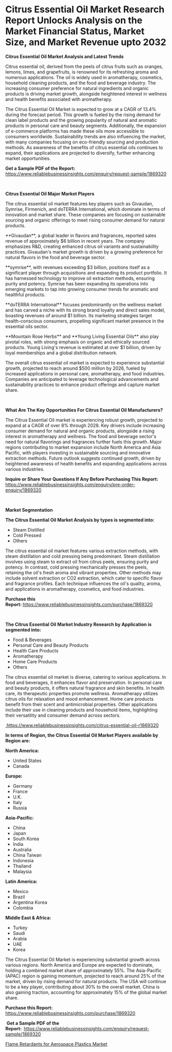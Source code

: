 <p><h1>Citrus Essential Oil Market Research Report Unlocks Analysis on the Market Financial Status, Market Size, and Market Revenue upto 2032</h1></p><p><strong>Citrus Essential Oil Market Analysis and Latest Trends</strong></p>
<p><p>Citrus essential oil, derived from the peels of citrus fruits such as oranges, lemons, limes, and grapefruits, is renowned for its refreshing aroma and numerous applications. The oil is widely used in aromatherapy, cosmetics, household cleaning products, and the food and beverage industry. The increasing consumer preference for natural ingredients and organic products is driving market growth, alongside heightened interest in wellness and health benefits associated with aromatherapy.</p><p>The Citrus Essential Oil Market is expected to grow at a CAGR of 13.4% during the forecast period. This growth is fueled by the rising demand for clean label products and the growing popularity of natural and aromatic products in personal care and beauty segments. Additionally, the expansion of e-commerce platforms has made these oils more accessible to consumers worldwide. Sustainability trends are also influencing the market, with many companies focusing on eco-friendly sourcing and production methods. As awareness of the benefits of citrus essential oils continues to expand, their applications are projected to diversify, further enhancing market opportunities.</p></p>
<p><strong>Get a Sample PDF of the Report:&nbsp;</strong> <a href="https://www.reliablebusinessinsights.com/enquiry/request-sample/1869320?utm_campaign=2239&utm_medium=2&utm_source=Github&utm_content=ia&utm_term=31032025&utm_id=citrus-essential-oil">https://www.reliablebusinessinsights.com/enquiry/request-sample/1869320</a></p>
<p>&nbsp;</p>
<p><strong>Citrus Essential Oil Major Market Players</strong></p>
<p><p>The citrus essential oil market features key players such as Givaudan, Symrise, Firmenich, and doTERRA International, which dominate in terms of innovation and market share. These companies are focusing on sustainable sourcing and organic offerings to meet rising consumer demand for natural products.</p><p>**Givaudan**, a global leader in flavors and fragrances, reported sales revenue of approximately $6 billion in recent years. The company emphasizes R&D, creating enhanced citrus oil variants and sustainability practices. Givaudan's market growth is driven by a growing preference for natural flavors in the food and beverage sector.</p><p>**symrise**, with revenues exceeding $3 billion, positions itself as a significant player through acquisitions and expanding its product portfolio. It has harnessed technology to improve oil extraction methods, ensuring purity and potency. Symrise has been expanding its operations into emerging markets to tap into growing consumer trends for aromatic and healthful products.</p><p>**doTERRA International** focuses predominantly on the wellness market and has carved a niche with its strong brand loyalty and direct sales model, boasting revenues of around $1 billion. Its marketing strategies target health-conscious consumers, propelling significant market presence in the essential oils sector.</p><p>**Mountain Rose Herbs** and **Young Living Essential Oils** also play pivotal roles, with strong emphasis on organic and ethically sourced products. Young Living's revenue is estimated at over $1 billion, driven by loyal memberships and a global distribution network.</p><p>The overall citrus essential oil market is expected to experience substantial growth, projected to reach around $500 million by 2026, fueled by increased applications in personal care, aromatherapy, and food industries. Companies are anticipated to leverage technological advancements and sustainability practices to enhance product offerings and capture market share.</p></p>
<p>&nbsp;</p>
<p><strong>What Are The Key Opportunities For Citrus Essential Oil Manufacturers?</strong></p>
<p><p>The Citrus Essential Oil market is experiencing robust growth, projected to expand at a CAGR of over 8% through 2028. Key drivers include increasing consumer demand for natural and organic products, alongside a rising interest in aromatherapy and wellness. The food and beverage sector's need for natural flavorings and fragrances further fuels this growth. Major regions contributing to market expansion include North America and Asia Pacific, with players investing in sustainable sourcing and innovative extraction methods. Future outlook suggests continued growth, driven by heightened awareness of health benefits and expanding applications across various industries.</p></p>
<p><strong>Inquire or Share Your Questions If Any Before Purchasing This Report:</strong> <a href="https://www.reliablebusinessinsights.com/enquiry/pre-order-enquiry/1869320?utm_campaign=2239&utm_medium=2&utm_source=Github&utm_content=ia&utm_term=31032025&utm_id=citrus-essential-oil">https://www.reliablebusinessinsights.com/enquiry/pre-order-enquiry/1869320</a></p>
<p>&nbsp;</p>
<p><strong>Market Segmentation</strong></p>
<p><strong>The Citrus Essential Oil Market Analysis by types is segmented into:</strong></p>
<p><ul><li>Steam Distilled</li><li>Cold Pressed</li><li>Others</li></ul></p>
<p><p>The citrus essential oil market features various extraction methods, with steam distillation and cold pressing being predominant. Steam distillation involves using steam to extract oil from citrus peels, ensuring purity and potency. In contrast, cold pressing mechanically presses the peels, retaining the oil's fresh aroma and vibrant properties. Other methods may include solvent extraction or CO2 extraction, which cater to specific flavor and fragrance profiles. Each technique influences the oil's quality, aroma, and applications in aromatherapy, cosmetics, and food industries.</p></p>
<p><strong>Purchase this Report:&nbsp;</strong><a href="https://www.reliablebusinessinsights.com/purchase/1869320?utm_campaign=2239&utm_medium=2&utm_source=Github&utm_content=ia&utm_term=31032025&utm_id=citrus-essential-oil">https://www.reliablebusinessinsights.com/purchase/1869320</a></p>
<p>&nbsp;</p>
<p><strong>The Citrus Essential Oil Market Industry Research by Application is segmented into:</strong></p>
<p><ul><li>Food & Beverages</li><li>Personal Care and Beauty Products</li><li>Health Care Products</li><li>Aromatherapy</li><li>Home Care Products</li><li>Others</li></ul></p>
<p><p>The citrus essential oil market is diverse, catering to various applications. In food and beverages, it enhances flavor and preservation. In personal care and beauty products, it offers natural fragrance and skin benefits. In health care, its therapeutic properties promote wellness. Aromatherapy utilizes citrus oils for relaxation and mood enhancement. Home care products benefit from their scent and antimicrobial properties. Other applications include their use in cleaning products and household items, highlighting their versatility and consumer demand across sectors.</p></p>
<p><a href="https://www.reliablebusinessinsights.com/citrus-essential-oil-r1869320?utm_campaign=2239&utm_medium=2&utm_source=Github&utm_content=ia&utm_term=31032025&utm_id=citrus-essential-oil">&nbsp;https://www.reliablebusinessinsights.com/citrus-essential-oil-r1869320</a></p>
<p><strong>In terms of Region, the Citrus Essential Oil Market Players available by Region are:</strong></p>
<p>
    <p> <strong> North America: </strong>
        <ul>
            <li>United States</li>
            <li>Canada</li>
        </ul>
        </p> 
    <p> <strong> Europe: </strong>
        <ul>
            <li>Germany</li>
            <li>France</li>
            <li>U.K.</li>
            <li>Italy</li>
            <li>Russia</li>
        </ul>
        </p> 
    <p> <strong> Asia-Pacific: </strong>
        <ul>
            <li>China</li>
            <li>Japan</li>
            <li>South Korea</li>
            <li>India</li>
            <li>Australia</li>
            <li>China Taiwan</li>
            <li>Indonesia</li>
            <li>Thailand</li>
            <li>Malaysia</li>
        </ul>
        </p> 
    <p> <strong> Latin America: </strong>
        <ul>
            <li>Mexico</li>
            <li>Brazil</li>
            <li>Argentina Korea</li>
            <li>Colombia</li>
        </ul>
        </p> 
    <p> <strong> Middle East & Africa: </strong>
        <ul>
            <li>Turkey</li>
            <li>Saudi</li>
            <li>Arabia</li>
            <li>UAE</li>
            <li>Korea</li>
        </ul>
    </p>
    </p>
<p><p>The Citrus Essential Oil Market is experiencing substantial growth across various regions. North America and Europe are expected to dominate, holding a combined market share of approximately 55%. The Asia-Pacific (APAC) region is gaining momentum, projected to reach around 25% of the market, driven by rising demand for natural products. The USA will continue to be a key player, contributing about 30% to the overall market. China is also gaining traction, accounting for approximately 15% of the global market share.</p></p>
<p><strong>Purchase this Report: </strong><a href="https://www.reliablebusinessinsights.com/purchase/1869320?utm_campaign=2239&utm_medium=2&utm_source=Github&utm_content=ia&utm_term=31032025&utm_id=citrus-essential-oil">https://www.reliablebusinessinsights.com/purchase/1869320</a></p>
<p>&nbsp;<strong>Get a Sample PDF of the Report:&nbsp;&nbsp;</strong><a href="https://www.reliablebusinessinsights.com/enquiry/request-sample/1869320?utm_campaign=2239&utm_medium=2&utm_source=Github&utm_content=ia&utm_term=31032025&utm_id=citrus-essential-oil">https://www.reliablebusinessinsights.com/enquiry/request-sample/1869320</a></p>
<p><strong></strong></p>
<p><p><a href="https://github.com/JubayerMia832/Market-Research-Report-List-2/blob/main/flame-retardants-for-aerospace-plastics-market.md?utm_campaign=2239&utm_medium=2&utm_source=Github&utm_content=ia&utm_term=31032025&utm_id=citrus-essential-oil">Flame Retardants for Aerospace Plastics Market</a></p></p>